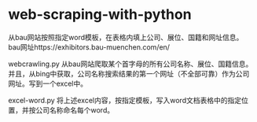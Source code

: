 # web-scraping-with-python
从bau网站按照指定word模板，在表格内填上公司、展位、国籍和网址信息。
bau网址https://exhibitors.bau-muenchen.com/en/

webcrawling.py
从bau网站爬取某个首字母的所有公司名称、展位、国籍信息。并且，从bing中获取，公司名称搜索结果的第一个网址（不全部可靠）作为公司网址。写到一个excel中。

excel-word.py
将上述excel内容，按指定模板，写入word文档表格中的指定位置，并按公司名称命名每个word。
